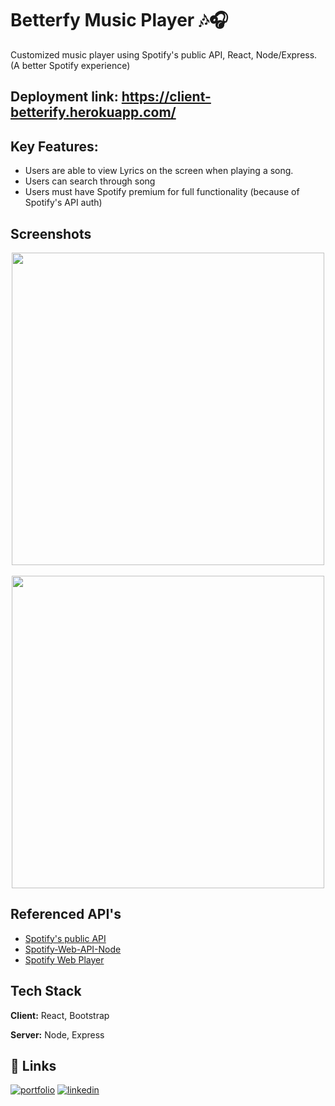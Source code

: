 
# Betterfy Music Player 🎶🎧

Customized music player using Spotify's public API, React, Node/Express. (A better Spotify experience)

## Deployment link: https://client-betterify.herokuapp.com/
## Key Features:
* Users are able to view Lyrics on the screen when playing a song.
* Users can search through song
* Users must have Spotify premium for full functionality (because of Spotify's API auth)
## Screenshots
<p align="center"> 
<img src="https://i.imgur.com/g6Ifb66.png" height="500px"></img>
&nbsp;&nbsp;&nbsp;
<img src="https://i.imgur.com/vlMi7dR.png" height="500px"></img>
</p>

## Referenced API's
* [Spotify's public API](https://developer.spotify.com/documentation/web-api/)
* [Spotify-Web-API-Node](https://github.com/thelinmichael/spotify-web-api-node)
* [Spotify Web Player](https://www.npmjs.com/package/react-spotify-web-playback)

## Tech Stack

**Client:** React, Bootstrap

**Server:** Node, Express


## 🔗 Links

[![portfolio](https://img.shields.io/badge/my_portfolio-000?style=for-the-badge&logo=ko-fi&logoColor=white)](https://marvintv.me/)
[![linkedin](https://img.shields.io/badge/linkedin-0A66C2?style=for-the-badge&logo=linkedin&logoColor=white)](https://www.linkedin.com/in/marvintv/)

